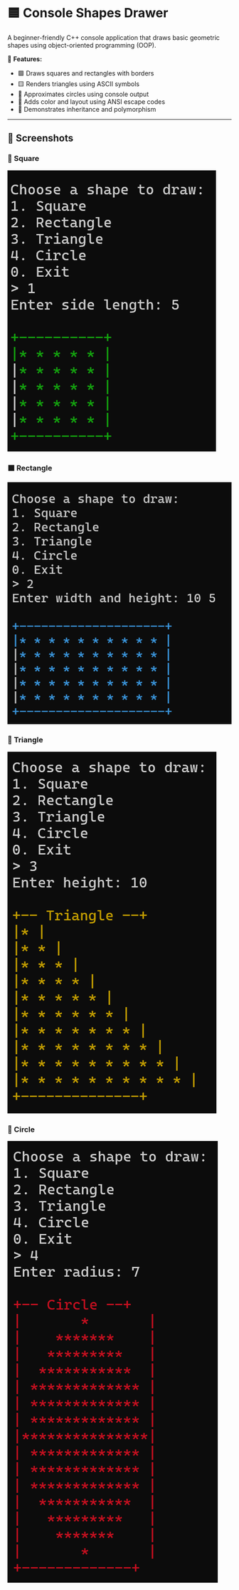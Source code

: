 # 🟦 Console Shapes Drawer

A beginner-friendly C++ console application that draws basic geometric shapes using object-oriented programming (OOP).

🎯 **Features:**
- 🟩 Draws squares and rectangles with borders
- 🟨 Renders triangles using ASCII symbols
- 🔴 Approximates circles using console output
- 🎨 Adds color and layout using ANSI escape codes
- 🧠 Demonstrates inheritance and polymorphism

---

## 📸 Screenshots

### 🔳 Square  
![Square](square.png.bmp)

### ⬛ Rectangle  
![Rectangle](rectangle.png.bmp)

### 🔺 Triangle  
![Triangle](triangle.png.bmp)

### 🔵 Circle  
![Circle](circle.png.bmp)

</details>
